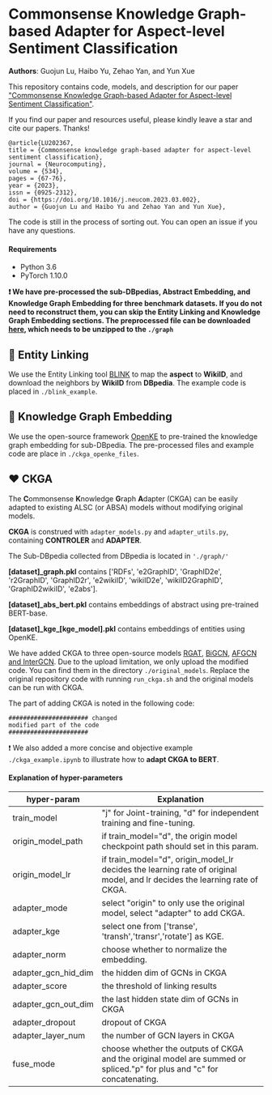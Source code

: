 # Commonsense Knowledge Graph-based Adapter for Aspect-level Sentiment Classification

**Authors**: Guojun Lu, Haibo Yu, Zehao Yan, and Yun Xue

This repository contains code, models, and description for our paper ["Commonsense Knowledge Graph-based Adapter for Aspect-level Sentiment Classification"](https://doi.org/10.1016/j.neucom.2023.03.002).

If you find our paper and resources useful, please kindly leave a star and cite our papers. Thanks!
```
@article{LU202367,
title = {Commonsense knowledge graph-based adapter for aspect-level sentiment classification},
journal = {Neurocomputing},
volume = {534},
pages = {67-76},
year = {2023},
issn = {0925-2312},
doi = {https://doi.org/10.1016/j.neucom.2023.03.002},
author = {Guojun Lu and Haibo Yu and Zehao Yan and Yun Xue},
```



The code is still in the process of sorting out. You can open an issue if you have any questions.

#### 

#### Requirements

+ Python 3.6
+ PyTorch 1.10.0



**❗ We have pre-processed the sub-DBpedias, Abstract Embedding, and Knowledge Graph Embedding for three benchmark datasets. If you do not need to reconstruct them, you can skip the Entity Linking and Knowledge Graph Embedding sections. The preprocessed file can be downloaded [here](https://drive.google.com/file/d/1dM_ishv7-UIn8i1UDiudZYyxG0eq3n6Z/view?usp=sharing), which needs to be unzipped to the ```./graph```**



## 🧰 Entity Linking 

We use the Entity Linking tool [BLINK](https://github.com/facebookresearch/BLINK) to map the **aspect** to **WikiID**, and download the neighbors by **WikiID** from **DBpedia**. The example code is placed in ```./blink_example```.



## 📁 Knowledge Graph Embedding

We use the open-source framework [OpenKE](https://github.com/thunlp/OpenKE) to pre-trained the knowledge graph embedding for sub-DBpedia. The pre-processed files and example code are place in ```./ckga_openke_files```.



## ❤️ CKGA

The **C**ommonsense **K**nowledge **G**raph **A**dapter (CKGA) can be easily adapted to existing ALSC (or ABSA) models without modifying original models. 

**CKGA** is construed with ```adapter_models.py``` and ```adapter_utils.py```, containing **CONTROLER** and **ADAPTER**.

The Sub-DBpedia collected from DBpedia is located in ```'./graph/'```

**[dataset]_graph.pkl** contains ['RDFs', 'e2GraphID', 'GraphID2e', 'r2GraphID', 'GraphID2r', 'e2wikiID', 'wikiID2e', 'wikiID2GraphID', 'GraphID2wikiID', 'e2abs'].

**[dataset]_abs_bert.pkl** contains embeddings of abstract using pre-trained BERT-base.

**[dataset]\_kge\_[kge_model].pkl** contains embeddings of entities using OpenKE.



We have added CKGA to three open-source models [RGAT](https://github.com/shenwzh3/RGAT-ABSA), [BiGCN](https://github.com/NLPWM-WHU/BiGCN), [AFGCN and InterGCN](https://github.com/BinLiang-NLP/InterGCN-ABSA). Due to the upload  limitation, we only upload the modified code. You can find them in the directory ```./original_models```. Replace the original repository code with running  ```run_ckga.sh``` and the original models can be run with CKGA.

The part of adding CKGA is noted in the following code:

```python3
###################### changed
modified part of the code 
######################
```



❗ We also added a more concise and objective example ```./ckga_example.ipynb``` to illustrate how to **adapt CKGA to BERT**.





#### **Explanation of hyper-parameters**

| hyper-param         | Explanation                                                  |
| ------------------- | ------------------------------------------------------------ |
| train_model         | "j" for Joint-training, "d" for independent training and fine-tuning. |
| origin_model_path   | if train_model="d", the origin model checkpoint path should set in this param. |
| origin_model_lr     | if train_model="d", origin_model_lr decides the learning rate of original model, and lr decides the learning rate of CKGA. |
| adapter_mode        | select "origin" to only use the original model, select "adapter" to add CKGA. |
| adapter_kge         | select one from ['transe', 'transh','transr','rotate'] as KGE. |
| adapter_norm        | choose whether to normalize the embedding.                   |
| adapter_gcn_hid_dim | the hidden dim of GCNs in CKGA                               |
| adapter_score       | the threshold of linking results                             |
| adapter_gcn_out_dim | the last hidden state dim of GCNs in CKGA                    |
| adapter_dropout     | dropout of CKGA                                              |
| adapter_layer_num   | the number of GCN layers in CKGA                             |
| fuse_mode           | choose whether the outputs of CKGA and the original model are summed or spliced."p" for plus and "c" for concatenating. |
